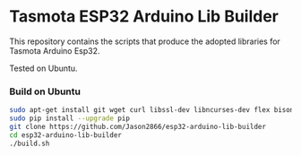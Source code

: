 # Tasmota ESP32 Arduino Lib Builder

This repository contains the scripts that produce the adopted libraries for Tasmota Arduino Esp32.

Tested on Ubuntu.

### Build on Ubuntu
```bash
sudo apt-get install git wget curl libssl-dev libncurses-dev flex bison gperf python python-pip python-setuptools python-serial python-click python-cryptography python-future python-pyparsing python-pyelftools cmake ninja-build ccache
sudo pip install --upgrade pip
git clone https://github.com/Jason2866/esp32-arduino-lib-builder
cd esp32-arduino-lib-builder
./build.sh
```

